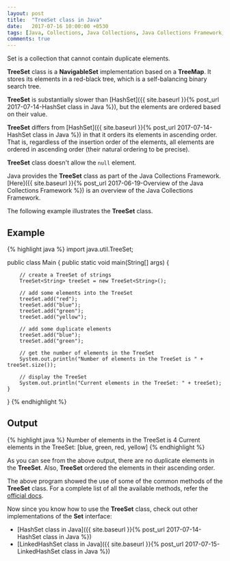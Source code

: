 ```yaml
---
layout: post
title:  "TreeSet class in Java"
date:   2017-07-16 10:00:00 +0530
tags: [Java, Collections, Java Collections, Java Collections Framework, Set, TreeMap, TreeSet, TreeSet class]
comments: true
---
```


Set is a collection that cannot contain duplicate elements. 

**TreeSet** class is a **NavigableSet** implementation based on a **TreeMap**. It stores its elements in a red-black tree, which is a self-balancing binary search tree. 

**TreeSet** is substantially slower than [HashSet]({{ site.baseurl }}{% post_url 2017-07-14-HashSet class in Java %}), but the elements are ordered based on their value.

**TreeSet** differs from [HashSet]({{ site.baseurl }}{% post_url 2017-07-14-HashSet class in Java %}) in that it orders its elements in ascending order. That is, regardless of the insertion order of the elements, all elements are ordered in ascending order (their natural ordering to be precise).

**TreeSet** class doesn't allow the `null` element.

Java provides the **TreeSet** class as part of the Java Collections Framework. [Here]({{ site.baseurl }}{% post_url 2017-06-19-Overview of the Java Collections Framework %}) is an overview of the Java Collections Framework.

The following example illustrates the **TreeSet** class.

## Example

{% highlight java %}
import java.util.TreeSet;

public class Main {
    public static void main(String[] args) {

        // create a TreeSet of strings
        TreeSet<String> treeSet = new TreeSet<String>();

        // add some elements into the TreeSet
        treeSet.add("red");
        treeSet.add("blue");
        treeSet.add("green");
        treeSet.add("yellow");

        // add some duplicate elements
        treeSet.add("blue");
        treeSet.add("green");

        // get the number of elements in the TreeSet
        System.out.println("Number of elements in the TreeSet is " + treeSet.size());

        // display the TreeSet
        System.out.println("Current elements in the TreeSet: " + treeSet);
    }
}
{% endhighlight %}

## Output

{% highlight java %}
Number of elements in the TreeSet is 4
Current elements in the TreeSet: [blue, green, red, yellow]
{% endhighlight %}

As you can see from the above output, there are no duplicate elements in the **TreeSet**. Also, **TreeSet** ordered the elements in their ascending order.

The above program showed the use of some of the common methods of the **TreeSet** class. For a complete list of all the available methods, refer the [official docs].

Now since you know how to use the **TreeSet** class, check out other implementations of the **Set** interface:

* [HashSet class in Java]({{ site.baseurl }}{% post_url 2017-07-14-HashSet class in Java %})
* [LinkedHashSet class in Java]({{ site.baseurl }}{% post_url 2017-07-15-LinkedHashSet class in Java %})

[official docs]: https://docs.oracle.com/javase/9/docs/api/java/util/TreeSet.html


